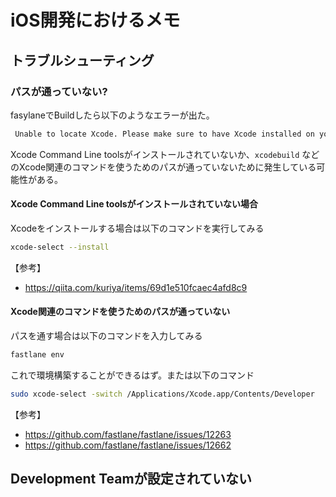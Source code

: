# iOS開発におけるメモ

## トラブルシューティング

### パスが通っていない?

fasylaneでBuildしたら以下のようなエラーが出た。

```sh
 Unable to locate Xcode. Please make sure to have Xcode installed on your machine
```

Xcode Command Line toolsがインストールされていないか、`xcodebuild` などのXcode関連のコマンドを使うためのパスが通っていないために発生している可能性がある。

#### Xcode Command Line toolsがインストールされていない場合

Xcodeをインストールする場合は以下のコマンドを実行してみる

```sh
xcode-select --install
```

【参考】
 * https://qiita.com/kuriya/items/69d1e510fcaec4afd8c9

#### Xcode関連のコマンドを使うためのパスが通っていない

パスを通す場合は以下のコマンドを入力してみる

```sh
fastlane env
```

これで環境構築することができるはず。または以下のコマンド

```sh
sudo xcode-select -switch /Applications/Xcode.app/Contents/Developer
```

【参考】
 * https://github.com/fastlane/fastlane/issues/12263
 * https://github.com/fastlane/fastlane/issues/12662

## Development Teamが設定されていない
